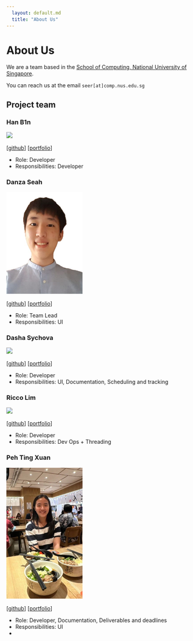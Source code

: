 ```yaml
---
  layout: default.md
  title: "About Us"
---
```


# About Us

We are a team based in the [School of Computing, National University of Singapore](http://www.comp.nus.edu.sg).

You can reach us at the email `seer[at]comp.nus.edu.sg`

## Project team

### Han B1n

<img src="images/hanb1n.png" width="200px">

[[github](https://github.com/HanB1n)]
[[portfolio](team/HanB1n.md)]

* Role: Developer
* Responsibilities: Developer

### Danza Seah

<img src="images/danzaseah.png" width="200px">

[[github](http://github.com/DanzaSeah)]
[[portfolio](team/danzaseah.md)]

* Role: Team Lead
* Responsibilities: UI

### Dasha Sychova

<img src="images/dasha3412.png" width="200px">

[[github](http://github.com/dasha3412)]
[[portfolio](team/dasha3412.md)]

* Role: Developer
* Responsibilities: UI, Documentation, Scheduling and tracking

### Ricco Lim

<img src="images/riccoljy.png" width="200px">

[[github](http://github.com/riccoljy)]
[[portfolio](team/riccoljy.md)]

* Role: Developer
* Responsibilities: Dev Ops + Threading

### Peh Ting Xuan

<img src="images/tingxuanp.png" width="200px">

[[github](http://github.com/tingxuanp)]
[[portfolio](team/tingxuanp.md)]

* Role: Developer, Documentation, Deliverables and deadlines
* Responsibilities: UI
* 

